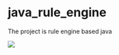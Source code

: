 # java_rule_engine
The project is rule engine based java



![](https://photos.google.com/photo/AF1QipOGlCFk4VCyjnims3P3MQbmMdQQZuP0fR6gdMUb)
